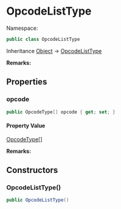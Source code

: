# OpcodeListType

Namespace:

```csharp
public class OpcodeListType
```

Inheritance [Object](https://docs.microsoft.com/en-us/dotnet/api/system.object) → [OpcodeListType](./opcodelisttype.md)

**Remarks:**



## Properties

### <a id="properties-opcode"/>**opcode**

```csharp
public OpcodeType[] opcode { get; set; }
```

#### Property Value

[OpcodeType[]](./opcodetype.md)<br>

**Remarks:**



## Constructors

### <a id="constructors-.ctor"/>**OpcodeListType()**

```csharp
public OpcodeListType()
```
